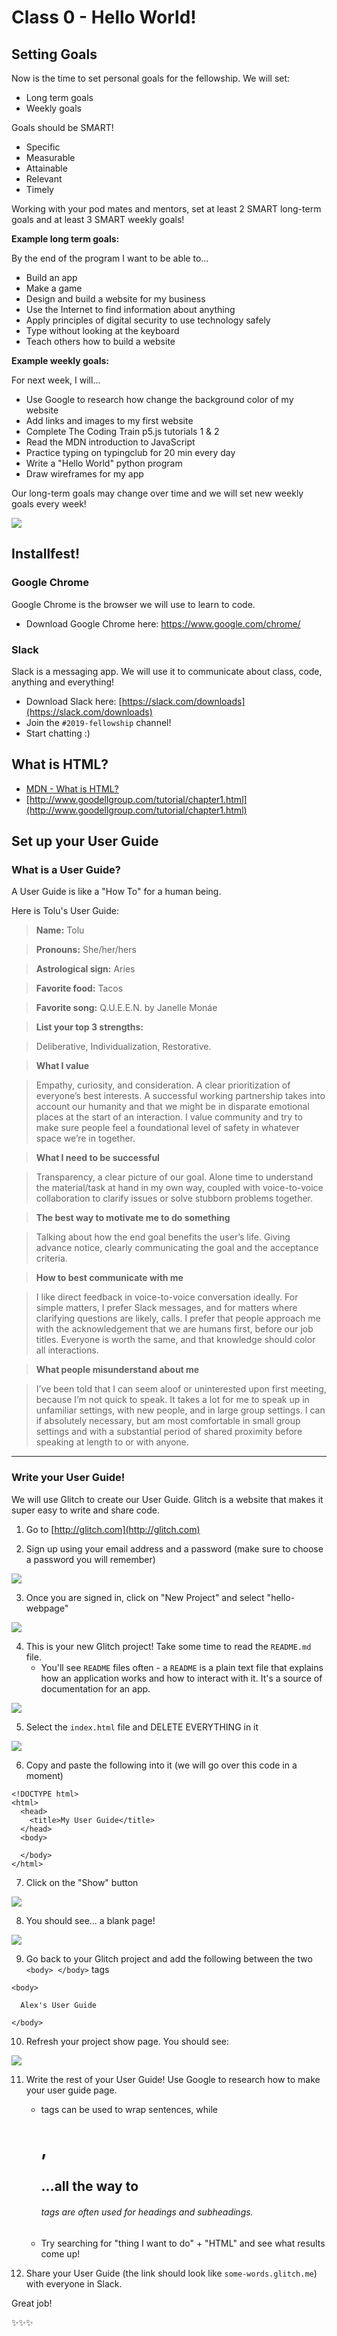 # Class 0 - Hello World!

## Setting Goals

Now is the time to set personal goals for the fellowship. We will set:

- Long term goals
- Weekly goals

Goals should be SMART!

- Specific
- Measurable
- Attainable
- Relevant
- Timely

Working with your pod mates and mentors, set at least 2 SMART long-term goals and at least 3 SMART weekly goals!

**Example long term goals:**

By the end of the program I want to be able to...

- Build an app
- Make a game
- Design and build a website for my business
- Use the Internet to find information about anything
- Apply principles of digital security to use technology safely
- Type without looking at the keyboard
- Teach others how to build a website

**Example weekly goals:**

For next week, I will...

- Use Google to research how change the background color of my website
- Add links and images to my first website
- Complete The Coding Train p5.js tutorials 1 & 2
- Read the MDN introduction to JavaScript
- Practice typing on typingclub for 20 min every day
- Write a "Hello World" python program
- Draw wireframes for my app

Our long-term goals may change over time and we will set new weekly goals every week!

![](images/pod-goals.jpg)

## Installfest!

### Google Chrome

Google Chrome is the browser we will use to learn to code.

- Download Google Chrome here: [https://www.google.com/chrome/
  ](https://www.google.com/chrome/)

### Slack

Slack is a messaging app. We will use it to communicate about class, code, anything and everything!

- Download Slack here: [https://slack.com/downloads](https://slack.com/downloads)
- Join the `#2019-fellowship` channel!
- Start chatting :)

## What is HTML?

- [MDN - What is HTML?](https://developer.mozilla.org/en-US/docs/Learn/HTML/Introduction_to_HTML/Getting_started)
- [http://www.goodellgroup.com/tutorial/chapter1.html](http://www.goodellgroup.com/tutorial/chapter1.html)

## Set up your User Guide

### What is a User Guide?

A User Guide is like a "How To" for a human being.

Here is Tolu's User Guide:

> **Name:** Tolu

> **Pronouns:** She/her/hers

> **Astrological sign:** Aries

> **Favorite food:** Tacos

> **Favorite song:** Q.U.E.E.N. by Janelle Monáe

> **List your top 3 strengths:**

> Deliberative, Individualization, Restorative.

> **What I value**

> Empathy, curiosity, and consideration. A clear prioritization of everyone’s best interests. A successful working partnership takes into account our humanity and that we might be in disparate emotional places at the start of an interaction. I value community and try to make sure people feel a foundational level of safety in whatever space we’re in together.

> **What I need to be successful**

> Transparency, a clear picture of our goal. Alone time to understand the material/task at hand in my own way, coupled with voice-to-voice collaboration to clarify issues or solve stubborn problems together.

> **The best way to motivate me to do something**

> Talking about how the end goal benefits the user’s life. Giving advance notice, clearly communicating the goal and the acceptance criteria.

> **How to best communicate with me**

> I like direct feedback in voice-to-voice conversation ideally. For simple matters, I prefer Slack messages, and for matters where clarifying questions are likely, calls. I prefer that people approach me with the acknowledgement that we are humans first, before our job titles. Everyone is worth the same, and that knowledge should color all interactions.

> **What people misunderstand about me**

> I’ve been told that I can seem aloof or uninterested upon first meeting, because I’m not quick to speak. It takes a lot for me to speak up in unfamiliar settings, with new people, and in large group settings. I can if absolutely necessary, but am most comfortable in small group settings and with a substantial period of shared proximity before speaking at length to or with anyone.

---

### Write your User Guide!

We will use Glitch to create our User Guide. Glitch is a website that makes it super easy to write and share code.

1. Go to [http://glitch.com](http://glitch.com)

2. Sign up using your email address and a password (make sure to choose a password you will remember)

![](images/glitch1.png)

3. Once you are signed in, click on "New Project" and select "hello-webpage"

![](images/glitch2.png)

4. This is your new Glitch project! Take some time to read the `README.md` file.
   - You'll see `README` files often - a `README` is a plain text file that explains how an application works and how to interact with it. It's a source of documentation for an app.

![](images/glitch3.png)

5. Select the `index.html` file and DELETE EVERYTHING in it

![](images/glitch4.png)

6. Copy and paste the following into it (we will go over this code in a moment)

```
<!DOCTYPE html>
<html>
  <head>
    <title>My User Guide</title>
  </head>
  <body>

  </body>
</html>
```

7. Click on the "Show" button

![](images/glitch5.png)

8. You should see... a blank page!

![](images/glitch6.png)

9. Go back to your Glitch project and add the following between the two `<body> </body>` tags

```
<body>

  Alex's User Guide

</body>
```

10. Refresh your project show page. You should see:

![](images/glitch7.png)

11. Write the rest of your User Guide! Use Google to research how to make your user guide page.
    - <p></p> tags can be used to wrap sentences, while <h1>, <h2> ...all the way to <h6> tags are often used for headings and subheadings.
    - Try searching for "thing I want to do" + "HTML" and see what results come up!

12) Share your User Guide (the link should look like `some-words.glitch.me`) with everyone in Slack.

Great job!

✨✨✨
